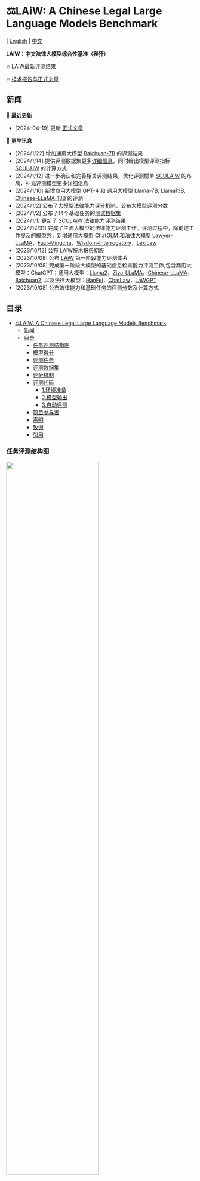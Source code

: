 # ⚖️LAiW: A Chinese Legal Large Language Models Benchmark

| [English](https://github.com/Dai-shen/LAiW/blob/main/README.md) | [中文](https://github.com/Dai-shen/LAiW/blob/main/README_zh.md)

**LAiW：中文法律大模型综合性基准（狴犴）**

🔥 [LAiW最新评测结果](https://huggingface.co/spaces/daishen/SCULAiW)

🔥 [技术报告与正式文章](https://arxiv.org/abs/2310.05620)

## 新闻

🔄 **最近更新**

- [2024-04-19] 更新 [正式文章](https://arxiv.org/abs/2310.05620)

📅 **更早讯息**

- [2024/1/22] 增加通用大模型 [Baichuan-7B](https://huggingface.co/baichuan-inc/Baichuan-7B) 的评测结果
- [2024/1/14] 提供评测数据集更多[详细信息](https://github.com/Dai-shen/LAiW/blob/main/data/README.md)，同时给出模型评测指标 [SCULAiW](https://huggingface.co/spaces/daishen/SCULAiW) 的计算方式
- [2024/1/12] 进一步确认和完善相关评测结果，优化评测榜单 [SCULAiW](https://huggingface.co/spaces/daishen/SCULAiW) 的布局，补充评测模型更多详细信息
- [2024/1/10] 新增商用大模型 GPT-4 和 通用大模型 Llama-7B, Llama13B, [Chinese-LLaMA-13B](https://github.com/ymcui/Chinese-LLaMA-Alpaca) 的评测
- [2024/1/2] 公布了大模型法律能力[评分机制](#评分机制)，公布大模型[评测分数](#模型得分)
- [2024/1/2] 公布了14个基础任务的[测试数据集](https://huggingface.co/daishen)
- [2024/1/1] 更新了 [SCULAiW](https://huggingface.co/spaces/daishen/SCULAiW) 法律能力评测结果
- [2024/12/31] 完成了主流大模型的法律能力评测工作。评测过程中，除前述工作提及的模型外，新增通用大模型 [ChatGLM](https://huggingface.co/THUDM/chatglm-6b) 和法律大模型 [Lawyer-LLaMA](https://github.com/AndrewZhe/lawyer-llama/tree/main?tab=readme-ov-file)，[Fuzi-Mingcha](https://huggingface.co/SDUIRLab/fuzi-mingcha-v1_0)，[Wisdom-Interrogatory](https://github.com/zhihaiLLM/wisdomInterrogatory)，[LexiLaw](https://github.com/CSHaitao/LexiLaw)
- [2023/10/12] 公布 [LAiW技术报告](https://arxiv.org/abs/2310.05620)初版
- [2023/10/08] 公布 [LAiW](https://github.com/Dai-shen/LAiW) 第一阶段能力评测体系
- [2023/10/08] 完成第一阶段大模型的基础信息检索能力评测工作,包含商用大模型：ChatGPT；通用大模型：[Llama2](https://huggingface.co/meta-llama/Llama-2-7b-chat-hf)，[Ziya-LLaMA](https://huggingface.co/IDEA-CCNL/Ziya-LLaMA-13B-v1)，[Chinese-LLaMA](https://github.com/ymcui/Chinese-LLaMA-Alpaca)，[Baichuan2](https://huggingface.co/baichuan-inc/Baichuan2-13B-Chat); 以及法律大模型：[HanFei](https://github.com/siat-nlp/HanFei)，[ChatLaw](https://huggingface.co/JessyTsu1/ChatLaw-13B)，[LaWGPT](https://github.com/pengxiao-song/LaWGPT)
- [2023/10/08] 公布法律能力和基础任务的评测分数及计算方式

## 目录

- [⚖️LAiW: A Chinese Legal Large Language Models Benchmark](#️laiw-a-chinese-legal-large-language-models-benchmark)
  - [新闻](#新闻)
  - [目录](#目录)
    - [任务评测结构图](#任务评测结构图)
    - [模型得分](#模型得分)
    - [评测任务](#评测任务)
    - [评测数据集](#评测数据集)
    - [评分机制](#评分机制)
    - [评测代码](#评测代码)
      - [1.环境准备](#1环境准备)
      - [2.模型输出](#2模型输出)
      - [3.自动评测](#3自动评测)
    - [项目参与者](#项目参与者)
    - [声明](#声明)
    - [致谢](#致谢)
    - [引用](#引用)

### 任务评测结构图

<img src="https://github.com/Dai-shen/LAiW/blob/main/resources/task_framework.png"  width="70%" height="70%"></img>

### 模型得分

按照大模型[评分机制](#评分机制)的计算方式，现阶段我们评测了7个主流法律大模型和6个通用大模型，模型得分如下

| 模型 | 参数 | 模型领域 | 总分 | BIR | LFI | CLA | 基模型 |
| :---:| :---: | :---: | :---: | :---: | :---: | :---: | :---: |
| GPT-4 | - | 通用 | 69.63 | 80.92 | 69.27 | 58.69 | - |
| ChatGPT | - | 通用 | 64.09 | 75.99 | 58.32 | 57.96 | - |
| [Baichuan2-Chat](https://huggingface.co/baichuan-inc/Baichuan2-13B-Chat) | 13B | 通用 | 48.04 | 53.67 | 32.03 | 58.40 | - |
| [ChatGLM](https://huggingface.co/THUDM/chatglm-6b)   | 6B | 通用 | 47.01 | 51.51 | 37.08 | 52.44 | - |
| [Ziya-LLaMA](https://huggingface.co/IDEA-CCNL/Ziya-LLaMA-13B-v1) | 13B | 通用 | 45.79 | 61.47 | 29.44 | 46.45 | Llama-13B |
| [Fuzi-Mingcha](https://huggingface.co/SDUIRLab/fuzi-mingcha-v1_0)  | 6B | 法律 | 40.62 | 39.68 | 27.46 | 54.71 | [ChatGLM-6B](https://huggingface.co/THUDM/chatglm-6b) |
| [HanFei](https://github.com/siat-nlp/HanFei)   | 7B | 法律 | 35.69 | 37.42 | 16.33 | 53.31 | - |
| [LexiLaw](https://github.com/CSHaitao/LexiLaw)   | 6B | 法律 | 31.31 | 41.32 | 8.88 | 43.73 | [ChatGLM-6B](https://huggingface.co/THUDM/chatglm-6b) |
| [ChatLaw](https://huggingface.co/JessyTsu1/ChatLaw-13B)  | 13B | 法律 | 25.77 | 58.02 | 12.54 | 6.74 | [Ziya-LLaMA-13B](https://huggingface.co/IDEA-CCNL/Ziya-LLaMA-13B-v1) |
| [Llama2-Chat](https://huggingface.co/meta-llama/Llama-2-7b-chat-hf)    | 7B | 通用 | 27.76 | 31.86 | 12.77 | 38.64 | - |
| [Lawyer-LLaMA](https://github.com/AndrewZhe/lawyer-llama/tree/main?tab=readme-ov-file)  | 13B | 法律 | 29.25 | 30.85 | 6.39 | 50.50 | [Chinese-LLaMA-13B](https://github.com/ymcui/Chinese-LLaMA-Alpaca) |
| [Chinese-LLaMA](https://github.com/ymcui/Chinese-LLaMA-Alpaca) | 13B | 通用 | 24.99 | 21.02 | 19.16 | 34.80 | Llama-13B |
| [Chinese-LLaMA](https://github.com/ymcui/Chinese-LLaMA-Alpaca) | 7B | 通用 | 24.91 | 22.32 | 18.25 | 34.16 | Llama-7B |
| [Baichuan](https://github.com/baichuan-inc/Baichuan-7B) | 7B | 通用 | 22.51 | 21.20 | 15.46 | 30.86 | - |
| [LaWGPT](https://github.com/pengxiao-song/LaWGPT)      | 7B | 法律 | 22.69 | 15.47 | 14.27 | 38.32 | [Chinese-LLaMA-7B](https://github.com/ymcui/Chinese-LLaMA-Alpaca) |
| Llama | 13B | 通用 | 21.00 | 18.51 | 15.08 | 29.40 | - |
| [Wisdom-Interrogatory](https://github.com/zhihaiLLM/wisdomInterrogatory) | 7B | 法律 | 18.83 | 12.66 | 10.45 | 33.37 | [Baichuan-7B](https://huggingface.co/baichuan-inc/Baichuan-7B) |
| Llama | 7B | 通用 | 16.35 | 11.12 | 15.40 | 22.54 | - |

其中，大模型法律能力评测总得分和各层级法律能力得分排名依次为

<img src="https://github.com/Dai-shen/LAiW/blob/main/resources/Overall-histogram.png"  width="100%" height="100%"></img>

<img src="https://github.com/Dai-shen/LAiW/blob/main/resources/BIR-histogram.png"  width="100%" height="100%"></img>

<img src="https://github.com/Dai-shen/LAiW/blob/main/resources/LFI-histogram.png"  width="100%" height="100%"></img>

<img src="https://github.com/Dai-shen/LAiW/blob/main/resources/CLA-histogram.png"  width="100%" height="100%"></img>

### 评测任务

我们在 <strong>法学专家与人工智能专家</strong> 的共同努力下，从法学角度和可实现性上对法律 NLP的能力进行划分．如上图所示，目前我们将其分成了<strong>3</strong>大能力，共计<strong>14</strong>个基础任务：

- 基础信息检索能力：评测法律基础任务、 NLP 基础任务和法律信息抽取的能力，包括法条推送、要素识别、命名实体识别、司法要点摘要和案件识别 5 个基础任务
- 法律原则推理能力：评测大模型对法律领域知识的基础应用能力，包括争议焦点挖掘、类案匹配、罪名预测、刑期预测和民事裁判预测和法律问答 6 个基础任务
- 法律高级应用能力：评测大模型对法律领域知识的复杂应用能力，包括司法说理生成、案情理解和法律咨询 3 个基础任务
  
下面是各评测任务的简要介绍

<table>

  <tr>
  <td>能力</td>
  <td>任务</td>
  <td>介绍</td>
  </tr>

  <tr>
    <td rowspan="5">基础信息检索</td>
    <td>法条推送</td>
    <td>该任务是司法实践应用上的基础任务，在提供法律领域的智能化支持和辅助决策上起着重要作用，旨在根据案件描述给出其相关法条</td>
  </tr>
  <tr>
    <td>要素识别</td>
    <td>在司法领域，案件要素识别任务的主要目的是从案件描述中自动提取关键事实描述。在给定司法文书的相关段落之后，系统对每句话进行分析和判断，以确定关键的案件要素</td>
  </tr>
  <tr>
    <td>命名实体识别</td>
    <td>从各种法律文件中提取具有司法特征的名词和短语并进行合并的过程，如与赃物、嫌疑人有关的法律文件</td>
  </tr>
  <tr>
    <td>司法要点摘要</td>
    <td>裁判文书是人民法院公开审判活动、裁判理由、裁判依据和裁判结果的重要载体。司法摘要则是对裁判文书的内容进行压缩、归纳和总结，反映案件审理过程中的裁判过程、事实、理由和判决依据等</td>
  </tr>
  <tr>
    <td>案件识别</td>
    <td>民事案件和刑事案件是两种不同类型的法律案件。民事案件是解决个人纠纷和维护权益的法律程序，刑事案件是为了维护社会秩序和惩罚犯罪行为的法律程序。本任务旨在根据相关的案件描述判断其为刑事案件还是民事案件</td>
  </tr>

  <tr>
    <td rowspan="5">法律原则推理</td>
    <td>争议焦点挖掘</td>
    <td>在法院的庭审过程中，裁判文书起着记录辩、诉双方观点证据的重要作用。本任务旨在抽取出裁判文书中辩方诉方之间的逻辑交互论点对，即争议焦点</td>
  </tr>
  <tr>
    <td>类案匹配</td>
    <td>司法裁决通常是根据过去类似的代表性案例做出的。因此，如何识别最相似的案件是判决中一个首要关注的问题</td>
  </tr>
  <tr>
    <td>刑事裁判预测</td>
    <td>根据事实描述自动预测裁判结果，本任务旨在根据案件事实、证据和适用的法律，对被告人的定罪与否以及可能的刑期进行预测，因此分为罪名预测和刑期预测两类任务</td>
  </tr>
  <tr>
    <td>民事裁判预测</td>
    <td>通过分析案件相关信息和相关法律规定，预测民事诉讼中可能的判决结果或争议的解决方式。本任务旨在使用事实描述来预测其对原告诉请的裁判</td>
  </tr>
  <tr>
    <td>法律问答</td>
    <td>司法考试作为我国最难的考试，也是法律工作者生涯中极其重要的考试。本任务是针对国家司法考试的客观问答任务，包括单选题和多选题</td>
  </tr>

  <tr>
    <td rowspan="3">法律高级应用</td>
    <td>司法说理生成</td>
    <td>人民法院在认定案件事实的基础上需要就判决理由作出进一步的阐述。本任务旨在根据案件事实描述生成相关的司法说理文本</td>
  </tr>
  <tr>
    <td>案情理解</td>
    <td>通过机器智能化地阅读理解裁判文书，可以更快速、便捷地辅助法官、律师以及普通大众获取所需信息。本任务是基于中文裁判文书的阅读理解，具体来说，模型需要基于裁判文书的案件相关描述所提出的问题而作出合理合规的回答</td>
  </tr>
  <tr>
    <td>法律咨询</td>
    <td>涵盖广泛的法律领域，包括但不限于刑法、民法、商法、劳动法、知识产权法、家庭法等。本任务旨在根据用户提供的有关法律问题，考虑适用的法律法规、相关判例和法律解释，并结合具体情况给出准确、清晰和可靠的答案</td>
  </tr>

</table>

### 评测数据集

我们基于现有中文法律的公开数据集，重新整理并构建了上述各个任务的评测数据集 **Legal Evaluation Dataset (LED)** ，我们展示了其各个基础任务评测的评测数据集。有关数据集更多详细信息请查看[这里](https://github.com/Dai-shen/LAiW/blob/main/data/README.md)

<table>

  <tr>
    <td>能力层级</td>
    <td>任务</td>
    <td>主要数据集</td>
    <td>评测数据集</td>
    <td>数据集大小</td>
    <td>类别</td>
  </tr>

  <tr>
    <td rowspan="5">基础信息检索</td>
    <td>法条推送</td>
    <td>CAIL-2018</td>
    <td><a href="https://huggingface.co/datasets/daishen/legal-ar">legal_ar</a></td>
    <td>1,000</td>
    <td>分类</td>
  </tr>
  <tr>
    <td>要素识别</td>
    <td>CAIL-2019</td>
    <td><a href="https://huggingface.co/datasets/daishen/legal-er">legal_er</a></td>
    <td>1,000</td>
    <td>分类</td>
  </tr>
  <tr>
    <td>命名实体识别</td>
    <td>CAIL-2021</td>
    <td><a href="https://huggingface.co/datasets/daishen/legal-ner">legal_ner</a></td>
    <td>1040</td>
    <td>命名实体识别</td>
  </tr>
  <tr>
    <td>司法要点摘要</td>
    <td>CAIL-2020</td>
    <td><a href="https://huggingface.co/datasets/daishen/legal-js">legal_js</a></td>
    <td>364</td>
    <td>文本生成</td>
  </tr>
  <tr>
    <td>案件识别</td>
    <td>CJRC</td>
    <td><a href="https://huggingface.co/datasets/daishen/legal-cr">legal_cr</a></td>
    <td>2,000</td>
    <td>分类</td>
  </tr>
  <tr>
    <td rowspan="6">法律原则推理</td>
    <td>争议焦点挖掘</td>
    <td>LAIC-2021</td>
    <td><a href="https://huggingface.co/datasets/daishen/legal-cfm">legal_cfm</a></td>
    <td>306</td>
    <td>分类</td>
  </tr>
  <tr>
    <td>类案匹配</td>
    <td>CAIL-2019</td>
    <td><a href="https://huggingface.co/datasets/daishen/legal-scm">legal_scm</a></td>
    <td>260</td>
    <td>分类</td>
  </tr>
  <tr>
    <td>罪名预测</td>
    <td>Criminal-S</td>
    <td><a href="https://huggingface.co/datasets/daishen/legal-cp">legal_cp</a></td>
    <td>827</td>
    <td>分类</td>
  </tr>
  <tr>
  <td>刑期预测</td>
    <td>MLMN</td>
    <td><a href="https://huggingface.co/datasets/daishen/legal-ptp">legal_ptp</a></td>
    <td>349</td>
    <td>分类</td>
  </tr>
  <tr>
    <td>民事裁判预测</td>
    <td>MSJudeg</td>
    <td><a href="https://huggingface.co/datasets/daishen/legal-ctp">legal_ctp</a></td>
    <td>800</td>
    <td>分类</td>
  </tr>
  <tr>
    <td>法律问答</td>
    <td>JEC-QA</td>
    <td><a href="https://huggingface.co/datasets/daishen/legal-lqa">legal_lqa</a></td>
    <td>855</td>
    <td>分类</td>
  </tr>

  <tr>
    <td rowspan="3">法律高级应用</td>
    <td>司法说理生成</td>
    <td>AC-NLG</td>
    <td><a href="https://huggingface.co/datasets/daishen/legal-jrg">legal_jrg</a></td>
    <td>834</td>
    <td>文本生成</td>
  </tr>
  <tr>
    <td>案情理解</td>
    <td>CJRC</td>
    <td><a href="https://huggingface.co/datasets/daishen/legal-cu">legal_cu</a></td>
    <td>1,054</td>
    <td>文本生成</td>
  </tr>
  <tr>
    <td>法律咨询</td>
    <td>CrimeKgAssitant</td>
    <td><a href="https://huggingface.co/datasets/daishen/legal-lc">legal_lc</a></td>
    <td>916</td>
    <td>文本生成</td>
  </tr>

</table>

### 评分机制

⭐️ 任务得分
<div align="center">

$$
S_{(Task)} = \begin{cases}
    F1 * 100, & \text{If }\quad Task\quad\in\quad Classification \\
    \frac{1}{3}*(R1 + R2 + RL) * 100, & \text{If }\quad Task \quad\in\quad Text\quad Generation \\
    Acc * 100, & \text{If }\quad Task\quad\in\quad NER
\end{cases}
$$

</div>

目前，我们的评测基准主要包含分类任务，文本生成和命名实体识别任务三类。对于分类任务，我们采用F1值。对于文本生成任务，我们采用其Rouge1，Rouge2和RougeL的均值。特别地，对于法律NER任务，我们采用法律实体的提取准确率Accuracy作为其得分。

🌟 模型得分

对于单个大模型，我们首先计算每个阶段的任务平均分数作为其该项法律能力得分。然后取三项法律能力得分的均值作为大模型的最终评测分数。模型评测分数见[这里](#模型得分)。

### 评测代码

我们将按照评测结构图中的14个基础任务持续评测现有大模型在这些任务上的表现，详情可见[模型评测榜单](https://huggingface.co/spaces/daishen/SCULAiW)。

#### 1.环境准备

```bash
git clone git clone https://github.com/Dai-shen/LAiW.git --recursive
cd LAiW
pip install -r requirements.txt
cd LAiW/src/financial-evaluation
pip install -e .[multilingual]
```

#### 2.模型输出

选取待评测的模型和法律任务，运行以下代码，得到模型输出

```bash
export CUDA_VISIBLE_DEVICES="1,2"
python eval.py \
    --model "hf-causal-experimental" \
    --model_args "use_accelerate=True,pretrained=$pretrained_model,tokenizer=$pretrained_model,use_fast=False,trust_remote_code=True" \
    --tasks "legal_ar,legal_er,legal_js" \
    --no_cache \
    --num_fewshot 0 \
    --write_out \
    --output_base_path ""
```

参数说明

- `model`：模型接口类型，可选参数见`src/financial-evaluation/lm_eval/models/__init__.py`
- `tasks`：预定义的任务名，可在`src/tasks/_init_.py`和`src/tasks/legal.py`定义自己的任务
- `pretrained_model`：大模型路径（huggingface空间或模型本地路径）
- `output_base_path`: 模型保存路径

#### 3.自动评测

将模型输出文件保存在 `precision/eval_results/` 目录下。假设评测模型 [Fuzi-Mingcha-6B](https://huggingface.co/SDUIRLab/fuzi-mingcha-v1_0)，和 [HanFei-7B](https://github.com/siat-nlp/HanFei)，则每个模型路径下包含13个基础任务（涵盖14个评测数据集）的输出文件，文件结构应该如下：

```
eval_results/
├── Fuzi-Mingcha-6B/
│   ├── legal_ar_write_out_info.json
│   ├── legal_er_write_out_info.json
│       ......
│   ├── legal_cu_write_out_info.json
│   ├── legal_lc_write_out_info.json
├── HanFei-7B/
│   ├── legal_ar_write_out_info.json
│   ├── legal_er_write_out_info.json
│       ......
│   ├── legal_cu_write_out_info.json
│   ├── legal_lc_write_out_info.json
```

然后运行 `precision/compute_metrics.py` 对各模型各任务的输出进行自动评测，评测结果保存至 `precision/metrics_result/` 目录下
注：本项目的评测结果可在[LAiW Leaderboard](https://huggingface.co/spaces/daishen/SCULAiW)查看

### 项目参与者

本项目由四川大学（四川智慧社会智能治理重点实验室 智慧法治研究所）的代永富、冯端宇、贾昊宸、张译方、王皓，武汉大学的谢倩倩、韩玮光、黄济民，以及西南石油大学的田维共同开发。

### 声明

本项目仅供学术研究使用，严禁用于商业。我们对使用该项目的任何问题，风险或不利后果不承担任何责任。

### 致谢

本项目在构建时，参考了以下开源项目，在此对相关项目和研究开发人员表示感谢。

- [**LLMindCraft**](https://github.com/XplainMind/LLMindCraft)
- [**Awesome Chinese Legal Resources**](https://github.com/pengxiao-song/awesome-chinese-legal-resources)

### 引用

如果本项目对您的研究有所帮助，请引用本项目。

```
@article{dai2023laiw,
  title={LAiW: A Chinese legal large language models benchmark},
  author={Dai, Yongfu and Feng, Duanyu and Huang, Jimin and Jia, Haochen and Xie, Qianqian and Zhang, Yifang and Han, Weiguang and Tian, Wei and Wang, Hao},
  journal={arXiv preprint arXiv:2310.05620},
  year={2023}
}
```
